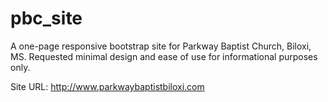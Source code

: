 # pbc_site
A one-page responsive bootstrap site for Parkway Baptist Church, Biloxi, MS. Requested minimal design and ease of use for informational purposes only.

Site URL: http://www.parkwaybaptistbiloxi.com
